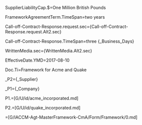 SupplierLiabilityCap.$=One Million British Pounds

FrameworkAgreementTerm.TimeSpan=two years

Call-off-Contract-Response.request.sec={Call-off-Contract-Response.request.Alt2.sec}

Call-off-Contract-Response.TimeSpan=three {_Business_Days}

WrittenMedia.sec={WrittenMedia.Alt2.sec}

EffectiveDate.YMD=2017-08-10

Doc.Ti=Framework for Acme and Quake

_P2=<span id="Def.Supplier.sec">{_Supplier}</span>

_P1=<span id="Def.Customer.sec">{_Company}</span>

P1.=[G/U/id/acme_incorporated.md]

P2.=[G/U/id/quake_incorporated.md]

=[G/IACCM-Agt-MasterFramework-CmA/Form/Framework/0.md]

